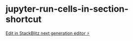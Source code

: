 # jupyter-run-cells-in-section-shortcut

[Edit in StackBlitz next generation editor ⚡️](https://stackblitz.com/~/github.com/lucasdellabella/jupyter-run-cells-in-section-shortcut)